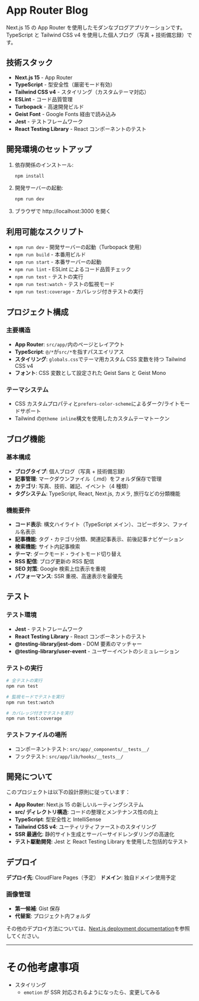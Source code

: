 # App Router Blog

Next.js 15 の App Router を使用したモダンなブログアプリケーションです。TypeScript と Tailwind CSS v4 を使用した個人ブログ（写真 + 技術備忘録）です。

## 技術スタック

- **Next.js 15** - App Router
- **TypeScript** - 型安全性（厳密モード有効）
- **Tailwind CSS v4** - スタイリング（カスタムテーマ対応）
- **ESLint** - コード品質管理
- **Turbopack** - 高速開発ビルド
- **Geist Font** - Google Fonts 経由で読み込み
- **Jest** - テストフレームワーク
- **React Testing Library** - React コンポーネントのテスト

## 開発環境のセットアップ

1. 依存関係のインストール:

   ```bash
   npm install
   ```

2. 開発サーバーの起動:

   ```bash
   npm run dev
   ```

3. ブラウザで http://localhost:3000 を開く

## 利用可能なスクリプト

- `npm run dev` - 開発サーバーの起動（Turbopack 使用）
- `npm run build` - 本番用ビルド
- `npm run start` - 本番サーバーの起動
- `npm run lint` - ESLint によるコード品質チェック
- `npm run test` - テストの実行
- `npm run test:watch` - テストの監視モード
- `npm run test:coverage` - カバレッジ付きテストの実行

## プロジェクト構成

### 主要構造

- **App Router**: `src/app/`内のページとレイアウト
- **TypeScript**: `@/*`が`src/*`を指すパスエイリアス
- **スタイリング**: `globals.css`でテーマ用カスタム CSS 変数を持つ Tailwind CSS v4
- **フォント**: CSS 変数として設定された Geist Sans と Geist Mono

### テーマシステム

- CSS カスタムプロパティと`prefers-color-scheme`によるダーク/ライトモードサポート
- Tailwind の`@theme inline`構文を使用したカスタムテーマトークン

## ブログ機能

### 基本構成

- **ブログタイプ**: 個人ブログ（写真 + 技術備忘録）
- **記事管理**: マークダウンファイル（.md）をフォルダ保存で管理
- **カテゴリ**: 写真、技術、雑記、イベント（4 種類）
- **タグシステム**: TypeScript, React, Next.js, カメラ, 旅行などの分類機能

### 機能要件

- **コード表示**: 構文ハイライト（TypeScript メイン）、コピーボタン、ファイル名表示
- **記事機能**: タグ・カテゴリ分類、関連記事表示、前後記事ナビゲーション
- **検索機能**: サイト内記事検索
- **テーマ**: ダークモード・ライトモード切り替え
- **RSS 配信**: ブログ更新の RSS 配信
- **SEO 対策**: Google 検索上位表示を重視
- **パフォーマンス**: SSR 重視、高速表示を最優先

## テスト

### テスト環境

- **Jest** - テストフレームワーク
- **React Testing Library** - React コンポーネントのテスト
- **@testing-library/jest-dom** - DOM 要素のマッチャー
- **@testing-library/user-event** - ユーザーイベントのシミュレーション

### テストの実行

```bash
# 全テストの実行
npm run test

# 監視モードでテストを実行
npm run test:watch

# カバレッジ付きでテストを実行
npm run test:coverage
```

### テストファイルの場所

- コンポーネントテスト: `src/app/_components/__tests__/`
- フックテスト: `src/app/lib/hooks/__tests__/`

## 開発について

このプロジェクトは以下の設計原則に従っています：

- **App Router**: Next.js 15 の新しいルーティングシステム
- **src/ ディレクトリ構造**: コードの整理とメンテナンス性の向上
- **TypeScript**: 型安全性と IntelliSense
- **Tailwind CSS v4**: ユーティリティファーストのスタイリング
- **SSR 最適化**: 静的サイト生成とサーバーサイドレンダリングの高速化
- **テスト駆動開発**: Jest と React Testing Library を使用した包括的なテスト

## デプロイ

**デプロイ先**: CloudFlare Pages（予定）
**ドメイン**: 独自ドメイン使用予定

### 画像管理

- **第一候補**: Gist 保存
- **代替案**: プロジェクト内フォルダ

その他のデプロイ方法については、[Next.js deployment documentation](https://nextjs.org/docs/app/building-your-application/deploying)を参照してください。

---

# その他考慮事項

- スタイリング
  - `emotion` が SSR 対応されるようになったら、変更してみる
